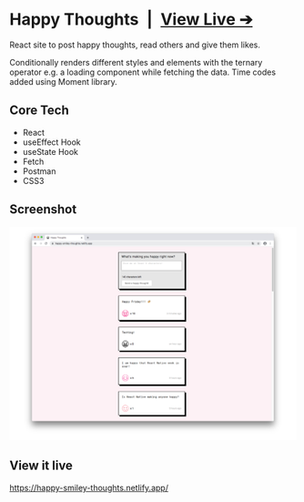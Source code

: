 # Happy Thoughts&ensp;|&ensp;[View Live &#10132;](https://happy-smiley-thoughts.netlify.app/)

React site to post happy thoughts, read others and give them likes.

Conditionally renders different styles and elements with the ternary operator e.g. a loading component while fetching the data.
Time codes added using Moment library.

## Core Tech

- React
- useEffect Hook
- useState Hook
- Fetch
- Postman
- CSS3

## Screenshot

![Screenshot](screenshot.jpg)

## View it live

https://happy-smiley-thoughts.netlify.app/

